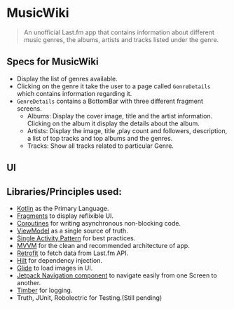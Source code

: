 # MusicWiki
> An unofficial Last.fm app that contains information about different music genres, the albums, artists and tracks listed under the genre.


## Specs for MusicWiki
- Display the list of genres available.
- Clicking on the genre it take the user to a page called ```GenreDetails``` which contains information regarding it.
- ```GenreDetails``` contains a BottomBar with three different fragment screens.
  - Albums: Display the cover image, title and the artist information. Clicking on the album it display the details about the album.
  - Artists: Display the image, title ,play count and followers, description, a list of top tracks and top albums and the genres.
  - Tracks: Show all tracks related to particular Genre.

## UI

## Libraries/Principles used: 
- [Kotlin](https://kotlinlang.org/) as the Primary Language.
- [Fragments](https://developer.android.com/guide/fragments) to display reflixible UI.
- [Coroutines](https://developer.android.com/kotlin/coroutines?gclsrc=ds&gclsrc=ds) for writing asynchronous non-blocking code.
- [ViewModel](https://developer.android.com/topic/libraries/architecture/viewmodel?gclsrc=ds&gclsrc=ds) as a single source of truth.
- [Single Activity Pattern](https://www.youtube.com/watch?v=2k8x8V77CrU) for best practices.
- [MVVM](https://developer.android.com/topic/architecture?gclsrc=ds&gclsrc=ds) for the clean and recommended architecture of app.
- [Retrofit](https://square.github.io/retrofit/) to fetch data from Last.fm API.
- [Hilt](https://developer.android.com/training/dependency-injection/hilt-android) for dependency injection.
- [Glide](https://github.com/bumptech/glide) to load images in UI.
- [Jetpack Navigation component](https://developer.android.com/guide/navigation?gclsrc=ds&gclsrc=ds) to navigate easily from one Screen to another.
- [Timber](https://github.com/JakeWharton/timber) for logging.
- Truth, JUnit, Robolectric for Testing.(Still pending)
